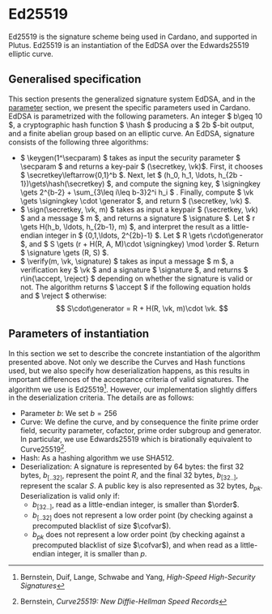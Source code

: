 # Ed25519

Ed25519 is the signature scheme being used in Cardano, and supported in
Plutus. Ed25519 is an instantiation of the EdDSA over the Edwards25519 elliptic curve.

## Generalised specification 
This section presents the generalized signature system EdDSA, and in the [parameter](#parameters-of-instantiation) section, we present the
specific parameters used in Cardano. EdDSA is parametrized with the following parameters. An integer $ b\geq 10 $, a
cryptographic hash function $ \hash $ producing a $ 2b $-bit output, and a finite abelian group based on an elliptic
curve. An EdDSA, signature consists of the following three algorithms:
* $ \keygen(1^\secparam) $ takes as input the security parameter $ \secparam $ and returns a key-pair $
(\secretkey, \vk)$. First, it chooses $ \secretkey\leftarrow\{0,1\}^b $. Next, let $ (h_0, h_1, \ldots, h_{2b - 1})\gets\hash(\secretkey) $, 
  and compute the signing key, $ \signingkey \gets 2^{b-2} + \sum_{3\leq i\leq b-3}2^i h_i $
. Finally, compute $ \vk \gets \signingkey \cdot \generator $, and return $ (\secretkey, \vk) $.
* $ \sign(\secretkey, \vk, m) $ takes as input a keypair $ (\secretkey, \vk) $ and a message $ m $, and returns a
signature $ \signature $. Let $ r \gets H(h_b, \ldots, h_{2b-1}, m) $, and interpret the result as a little-endian
integer in $ \{0,1,\ldots, 2^{2b}-1\} $. Let $ R \gets r\cdot\generator $, and $ S \gets (r + H(R, A, M)\cdot
\signingkey) \mod \order $. Return $ \signature \gets (R, S) $.
* $ \verify(m, \vk, \signature) $ takes as input a message $ m $, a verification key $ \vk $ and a signature
$ \signature $, and returns $ r\in\{\accept, \reject\} $ depending on whether the signature is valid or not. The algorithm
returns $ \accept $ if the following equation holds and $ \reject $ otherwise:
$$ S\cdot\generator = R + H(R, \vk, m)\cdot \vk. $$

## Parameters of instantiation
In this section we set to describe the concrete instantiation of the algorithm presented above. Not only we describe
the Curves and Hash functions used, but we also specify how deserialization happens, as this results in important
differences of the acceptance criteria of valid signatures. The algorithm we use is Ed25519[^ed25519].
However, our implementation slightly differs in the deserialization criteria. The details are as follows:

* Parameter $b$: We set $b=256$
* Curve: We define the curve, and by consequence the finite prime order field, security parameter, cofactor,
prime order subgroup and generator. In particular, we use Edwards25519 which
is birationally equivalent to Curve25519[^curve25519].
* Hash: As a hashing algorithm we use SHA512.
* Deserialization: A signature is represented by 64 bytes: the first 32 bytes, $b_{[..32]}$, represent the
point $R$, and the final 32 bytes, $b_{[32..]}$, represent the scalar $S$. A public key is also represented as 32
bytes, $b_{pk}$. Deserialization is valid only if:
  * $b_{[32..]}$, read as a little-endian integer, is smaller than $\order$.
  * $b_{[..32]}$ does not represent a low order point (by checking against a precomputed blacklist of size
  $\cofvar$).
  * $b_{pk}$ does not represent a low order point (by checking against a precomputed blacklist of size
  $\cofvar$), and when read as a little-endian integer, it is smaller than $p$.

[^ed25519]: Bernstein, Duif, Lange, Schwabe and Yang, _High-Speed High-Security Signatures_
[^curve25519]: Bernstein, _Curve25519: New Diffie-Hellman Speed Records_
